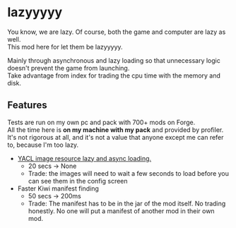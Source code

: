 # lazyyyyy
  
You know, we are lazy. Of course, both the game and computer are lazy as well.  
This mod here for let them be lazyyyyy.  
  
Mainly through asynchronous and lazy loading so that unnecessary logic doesn't prevent the game from launching.  
Take advantage from index for trading the cpu time with the memory and disk.  

## Features
Tests are run on my own pc and pack with 700+ mods on Forge.  
All the time here is **on my machine with my pack** and provided by profiler.  
It's not rigorous at all, and it's not a value that anyone except me can refer to, because I'm too lazy.  
  
- [YACL image resource lazy and async loading. ](https://github.com/isXander/YetAnotherConfigLib/issues/218)
    - 20 secs → None
    - Trade: the images will need to wait a few seconds to load before you can see them in the config screen
- Faster Kiwi manifest finding
    - 50 secs -> 200ms
    - Trade: The manifest has to be in the jar of the mod itself. No trading honestly. No one will put a manifest of another mod in their own mod.